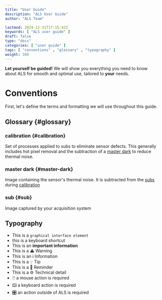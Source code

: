 ```yaml
---
title: "User Guide"
description: "ALS User Guide"
author: "ALS Team"

lastmod: 2024-12-31T17:15:42Z
keywords: [ "ALS user guide" ]
draft: false
type: "docs"
categories: [ "user guide" ]
tags: [ "conventions" , "glossary" , "typography" ]
weight: 300
---
```


**Let yourself be guided!** We will show you everything you need to know about ALS for smooth and optimal use, tailored
to **your** needs.

# Conventions

First, let's define the terms and formatting we will use throughout this guide.

## Glossary {#glossary}

### calibration {#calibration}

Set of processes applied to subs to eliminate sensor defects. This generally includes hot pixel removal and the
subtraction of a [master dark](#master-dark) to reduce thermal noise.

### master dark {#master-dark}

Image containing the sensor's thermal noise. It is subtracted from the [subs](#sub) during [calibration](#calibration)

### sub {#sub}

Image captured by your acquisition system

## Typography

- This is a `graphical interface element`
- this is a <span class="als-ks">keyboard shortcut</span>
- This is an **important information**
- This is a ⚠️ Warning
- This is an ℹ️ Information
- This is a 💡 Tip
- This is a 🧠 Reminder
- This is a ⚙️ Technical detail
- 🖱️ a mouse action is required
- ⌨️ a keyboard action is required
- 🎛️ an action outside of ALS is required

